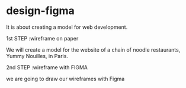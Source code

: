 # design-figma
It is about creating a model for web development.

1st STEP :wireframe on paper

We will create a model for the website of a chain of noodle restaurants, Yummy Nouilles, in Paris.


2nd STEP :wireframe with FIGMA

we are going to draw our wireframes with Figma
